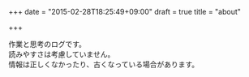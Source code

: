 +++
date = "2015-02-28T18:25:49+09:00"
draft = true
title = "about"

+++

作業と思考のログです。  
読みやすさは考慮していません。  
情報は正しくなかったり、古くなっている場合があります。  
